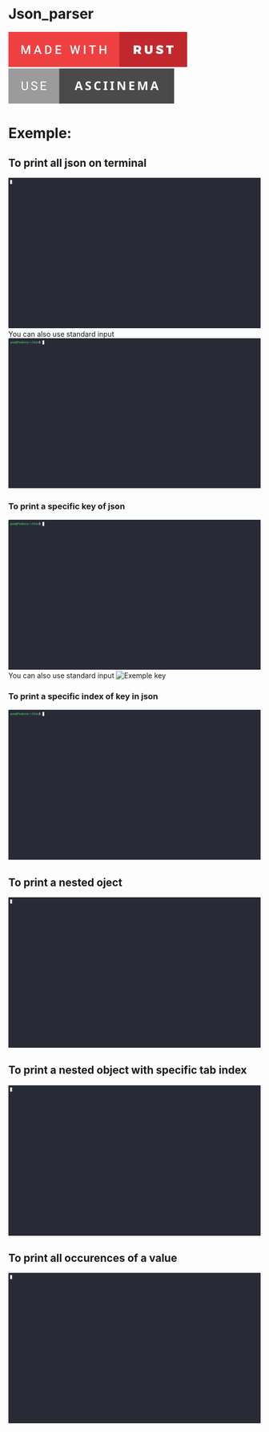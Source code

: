 # Json_parser

![forthebadge](./assests/svg/made-with-rust.svg)
![forthebadge](./assests/svg/use-asciinema.svg)

# Exemple: 

## To print all json on terminal
![Print all json](./assests/gifs/print_all_json.gif)
You can also use standard input
![Print all json](./assests/gifs/print_all_json_stdin.gif)

### To print a specific key of json
![Exemple key](./assests/gifs/json_key_exemple.gif)
You can also use standard input
![Exemple key](./assests/gifs/json_key_exemple_stdin.gif)

### To print a specific index of key in json
![Exemple specific index of key](./assests/gifs/json_key_index_exemple.gif)

## To print a nested oject
![Exemple nested object](./assests/gifs/json_nested_object.gif)

## To print a nested object with specific tab index
![Exemple nested object index](./assests/gifs/json_nested_object_index.gif)

## To print all occurences of a value
![Exemple print all occurences of a value](./assests/gifs/json_all_occurences_value.gif)